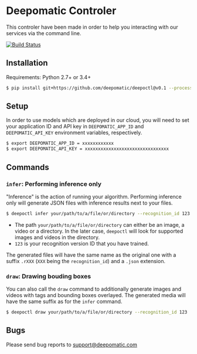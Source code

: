 # Deepomatic Controler

This controler have been made in order to help you interacting with our services via the command line.

[![Build Status](https://travis-ci.com/Deepomatic/deepoctl.svg?branch=master)](https://travis-ci.com/Deepomatic/deepoctl)

## Installation

Requirements: Python 2.7+ or 3.4+

```sh
$ pip install git+https://github.com/deepomatic/deepoctl@v0.1 --process-dependency-links
```

## Setup

In order to use models which are deployed in our cloud, you will need to set your application ID and API key in `DEEPOMATIC_APP_ID` and `DEEPOMATIC_API_KEY` environment variables, respectively.

```sh
$ export DEEPOMATIC_APP_ID = xxxxxxxxxxxx
$ export DEEPOMATIC_API_KEY = xxxxxxxxxxxxxxxxxxxxxxxxxxxxxxxx
```


## Commands

### `infer`: Performing inference only

"Inference" is the action of running your algorithm. Performing inference only will generate JSON files with inference results next to your files.

```sh
$ deepoctl infer your/path/to/a/file/or/directory --recognition_id 123
```

- The path `your/path/to/a/file/or/directory` can either be an image, a video or a directory. In the later case, `deepoctl` will look for supported images and videos in the directory.
- `123` is your recognition version ID that you have trained.

The generated files will have the same name as the original one with a suffix `.rXXX` (`XXX` being the `recognition_id`) and a `.json` extension.

### `draw`: Drawing bouding boxes

You can also call the `draw` command to additionally generate images and videos with tags and bounding boxes overlayed. The generated media will have the same suffix as for the `infer` command.

```sh
$ deepoctl draw your/path/to/a/file/or/directory --recognition_id 123
```

## Bugs

Please send bug reports to support@deepomatic.com
